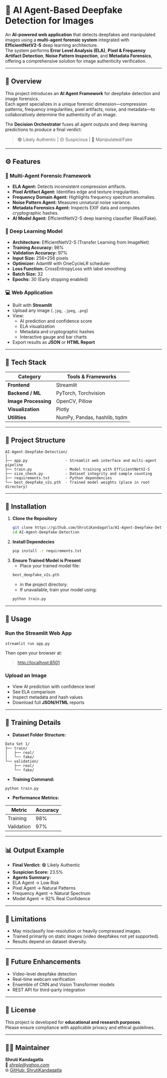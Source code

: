# 🧠 AI Agent-Based Deepfake Detection for Images

An **AI-powered web application** that detects deepfakes and manipulated images using a **multi-agent forensic system** integrated with **EfficientNetV2-S** deep learning architecture.  
The system performs **Error Level Analysis (ELA)**, **Pixel & Frequency Artifact Detection**, **Noise Pattern Inspection**, and **Metadata Forensics**, offering a comprehensive solution for image authenticity verification.

---

## 🚀 Overview

This project introduces an **AI Agent Framework** for deepfake detection and image forensics.  
Each agent specializes in a unique forensic dimension—compression patterns, frequency irregularities, pixel artifacts, noise, and metadata—to collaboratively determine the authenticity of an image.

The **Decision Orchestrator** fuses all agent outputs and deep learning predictions to produce a final verdict:

> 🟢 Likely Authentic | 🟡 Suspicious | 🔴 Manipulated/Fake

---

## ⚙️ Features

### 🔬 Multi-Agent Forensic Framework
- **ELA Agent:** Detects inconsistent compression artifacts.
- **Pixel Artifact Agent:** Identifies edge and texture irregularities.
- **Frequency Domain Agent:** Highlights frequency spectrum anomalies.
- **Noise Pattern Agent:** Measures unnatural noise variance.
- **Metadata Forensics Agent:** Inspects EXIF data and computes cryptographic hashes.
- **AI Model Agent:** EfficientNetV2-S deep learning classifier (Real/Fake).

### 🤖 Deep Learning Model
- **Architecture:** EfficientNetV2-S (Transfer Learning from ImageNet)
- **Training Accuracy:** 98%
- **Validation Accuracy:** 97%
- **Input Size:** 256×256 pixels
- **Optimizer:** AdamW with OneCycleLR scheduler  
- **Loss Function:** CrossEntropyLoss with label smoothing  
- **Batch Size:** 32  
- **Epochs:** 30 (Early stopping enabled)

### 💻 Web Application
- Built with **Streamlit**
- Upload any image (`.jpg`, `.jpeg`, `.png`)
- View:
  - AI prediction and confidence score  
  - ELA visualization  
  - Metadata and cryptographic hashes  
  - Interactive gauge and bar charts  
- Export results as **JSON** or **HTML Report**

---

## 🧩 Tech Stack

| Category | Tools & Frameworks |
|-----------|--------------------|
| **Frontend** | Streamlit |
| **Backend / ML** | PyTorch, Torchvision |
| **Image Processing** | OpenCV, Pillow |
| **Visualization** | Plotly |
| **Utilities** | NumPy, Pandas, hashlib, tqdm |

---

## 📁 Project Structure

```text
AI-Agent-Deepfake-Detection/
│
├── app.py                 - Streamlit web interface and multi-agent pipeline
├── train.py               - Model training with EfficientNetV2-S
├── size_check.py          - Dataset integrity and sample counting
├── requirements.txt       - Python dependencies
└── best_deepfake_v2s.pth  - Trained model weights (place in root directory)
```

---

## 🔧 Installation

1. **Clone the Repository**
   ```bash
   git clone https://github.com/ShrutiKandagatla/AI-Agent-Deepfake-Detection.git
   cd AI-Agent-Deepfake-Detection
   ```
2. **Install Dependecies**
   ```bash
   pip install -r requirements.txt
   ```
3. **Ensure Trained Model is Present**
   - Place your trained model file:
   ```bash
   best_deepfake_v2s.pth
   ```
   - in the project directory.
   - If unavailable, train your model using:
   ```bash
   python train.py
   ```
   
---

## 🧠 Usage

### Run the Streamlit Web App
```bash
streamlit run app.py
```

Then open your browser at:

> [http://localhost:8501](http://localhost:8501)

### Upload an Image

* View AI prediction with confidence level
* See ELA comparison
* Inspect metadata and hash values
* Download full **JSON/HTML** reports

---

## 🧾 **Training Details**

* **Dataset Folder Structure:**

```test
Data Set 1/
├── train/
│   ├── real/
│   └── fake/
└── validation/
    ├── real/
    └── fake/
```

* **Training Command:**

```bash
python train.py
```

* **Performance Metrics:**

| Metric     | Accuracy |
| ---------- | -------- |
| Training   | 98%      |
| Validation | 97%      |

---

## 📊 **Output Example**

* **Final Verdict:** 🟢 Likely Authentic  
* **Suspicion Score:** 23.5%
* **Agents Summary:**
* ELA Agent → Low Risk  
* Pixel Agent → Natural Patterns  
* Frequency Agent → Natural Spectrum  
* Model Agent → 92% Real Confidence  

---

## 🚨 **Limitations**

* May misclassify low-resolution or heavily compressed images.
* Trained primarily on static images (video deepfakes not yet supported).
* Results depend on dataset diversity.

---

## 🔄 **Future Enhancements**

* Video-level deepfake detection  
* Real-time webcam verification  
* Ensemble of CNN and Vision Transformer models  
* REST API for third-party integration  

---

## 📄 **License**

This project is developed for **educational and research purposes**.  
Please ensure compliance with applicable privacy and ethical guidelines.

---

## 👩‍💻 **Maintainer**

**Shruti Kandagatla**  
📧 *shrple@yahoo.com*  
🌐 [GitHub: ShrutiKandagatla](https://github.com/ShrutiKandagatla)
